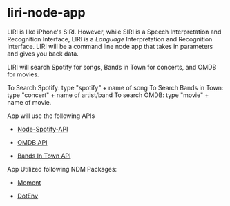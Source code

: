 # liri-node-app

LIRI is like iPhone's SIRI. However, while SIRI is a Speech Interpretation and Recognition Interface, LIRI is a _Language_ Interpretation and Recognition Interface. LIRI will be a command line node app that takes in parameters and gives you back data.

LIRI will search Spotify for songs, Bands in Town for concerts, and OMDB for movies.

To Search Spotify: type "spotify" + name of song
To Search Bands in Town: type "concert" + name of artist/band
To search OMDB: type "movie" + name of movie. 


App will use the following APIs

  * [Node-Spotify-API](https://www.npmjs.com/package/node-spotify-api)

  * [OMDB API](http://www.omdbapi.com) 
  
  * [Bands In Town API](http://www.artists.bandsintown.com/bandsintown-api)

  App Utilized following NDM Packages:
  
  * [Moment](https://www.npmjs.com/package/moment)

  * [DotEnv](https://www.npmjs.com/package/dotenv)